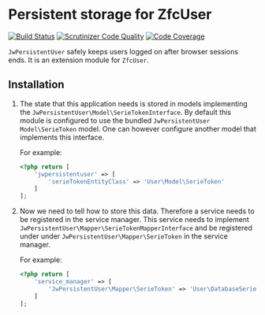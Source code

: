 # Persistent storage for ZfcUser

[![Build Status](https://travis-ci.org/JouwWeb/JwPersistentUser.svg?branch=master)](https://travis-ci.org/JouwWeb/JwPersistentUser) [![Scrutinizer Code Quality](https://scrutinizer-ci.com/g/JouwWeb/JwPersistentUser/badges/quality-score.png?b=master)](https://scrutinizer-ci.com/g/JouwWeb/JwPersistentUser/?branch=master) [![Code Coverage](https://scrutinizer-ci.com/g/JouwWeb/JwPersistentUser/badges/coverage.png?b=master)](https://scrutinizer-ci.com/g/JouwWeb/JwPersistentUser/?branch=master)

`JwPersistentUser` safely keeps users logged on after browser sessions ends. It is an extension module for `ZfcUser`.

## Installation

1. The state that this application needs is stored in models implementing the `JwPersistentUser\Model\SerieTokenInterface`. By default this module is configured to use the bundled `JwPersistentUser
   Model\SerieToken` model. One can however configure another model that implements this interface.

   For example:
   ```php
   <?php return [
       'jwpersistentuser' => [
           'serieTokenEntityClass' => 'User\Model\SerieToken'
       ]
   ];
   ```

2. Now we need to tell how to store this data. Therefore a service needs to be registered in the service manager. This service needs to implement `JwPersistentUser\Mapper\SerieTokenMapperInterface` and be registered under under `JwPersistentUser\Mapper\SerieToken` in the service manager.

   For example:
   ```php
   <?php return [
       'service_manager' => [
           'JwPersistentUser\Mapper\SerieToken' => 'User\DatabaseSerieTokenMapper'
       ]
   ];
   ```
